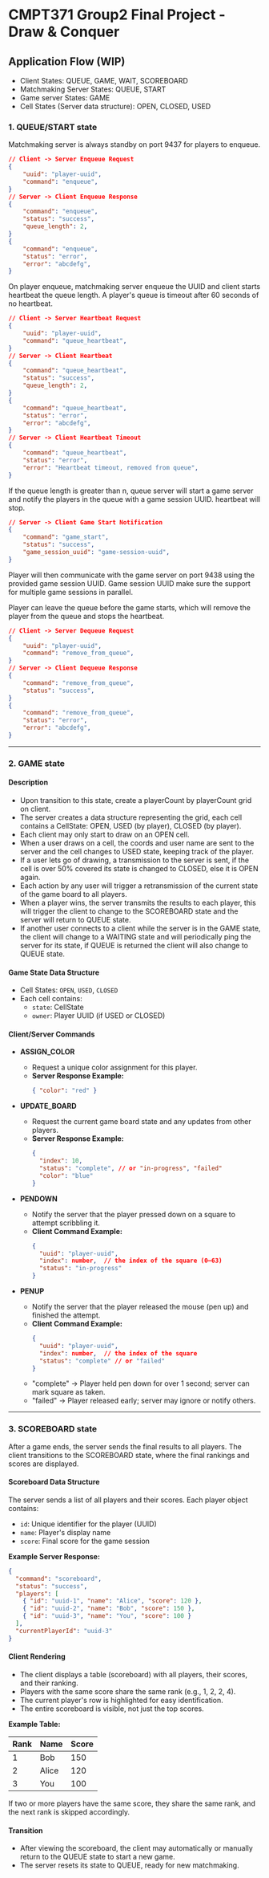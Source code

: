 # CMPT371 Group2 Final Project - Draw & Conquer

## Application Flow (WIP)

- Client States: QUEUE, GAME, WAIT, SCOREBOARD
- Matchmaking Server States: QUEUE, START
- Game server States: GAME
- Cell States (Server data structure): OPEN, CLOSED, USED

### 1. QUEUE/START state

Matchmaking server is always standby on port 9437 for players to enqueue.

```json
// Client -> Server Enqueue Request
{
    "uuid": "player-uuid",
    "command": "enqueue",
}
// Server -> Client Enqueue Response
{
    "command": "enqueue",
    "status": "success",
    "queue_length": 2,
}
{
    "command": "enqueue",
    "status": "error",
    "error": "abcdefg",
}
```

On player enqueue, matchmaking server enqueue the UUID and client starts heartbeat the queue length. A player's queue is timeout after 60 seconds of no heartbeat.

```json
// Client -> Server Heartbeat Request
{
    "uuid": "player-uuid",
    "command": "queue_heartbeat",
}
// Server -> Client Heartbeat
{
    "command": "queue_heartbeat",
    "status": "success",
    "queue_length": 2,
}
{
    "command": "queue_heartbeat",
    "status": "error",
    "error": "abcdefg",
}
// Server -> Client Heartbeat Timeout
{
    "command": "queue_heartbeat",
    "status": "error",
    "error": "Heartbeat timeout, removed from queue",
}
```

If the queue length is greater than n, queue server will start a game server and notify the players in the queue with a game session UUID. heartbeat will stop.

```json
// Server -> Client Game Start Notification
{
    "command": "game_start",
    "status": "success",
    "game_session_uuid": "game-session-uuid",
}
```

Player will then communicate with the game server on port 9438 using the provided game session UUID. Game session UUID make sure the support for multiple game sessions in parallel.

Player can leave the queue before the game starts, which will remove the player from the queue and stops the heartbeat.

```json
// Client -> Server Dequeue Request
{
    "uuid": "player-uuid",
    "command": "remove_from_queue",
}
// Server -> Client Dequeue Response
{
    "command": "remove_from_queue",
    "status": "success",
}
{
    "command": "remove_from_queue",
    "status": "error",
    "error": "abcdefg",
}
```

---

### 2. GAME state

#### Description
- Upon transition to this state, create a playerCount by playerCount grid on client.
- The server creates a data structure representing the grid, each cell contains a CellState: OPEN, USED (by player), CLOSED (by player).
- Each client may only start to draw on an OPEN cell.
- When a user draws on a cell, the coords and user name are sent to the server and the cell changes to USED state, keeping track of the player.
- If a user lets go of drawing, a transmission to the server is sent, if the cell is over 50% covered its state is changed to CLOSED, else it is OPEN again.
- Each action by any user will trigger a retransmission of the current state of the game board to all players.
- When a player wins, the server transmits the results to each player, this will trigger the client to change to the SCOREBOARD state and the server will return to QUEUE state.
- If another user connects to a client while the server is in the GAME state, the client will change to a WAITING state and will periodically ping the server for its state, if QUEUE is returned the client will also change to QUEUE state.

#### Game State Data Structure
- Cell States: `OPEN`, `USED`, `CLOSED`
- Each cell contains:
  - `state`: CellState
  - `owner`: Player UUID (if USED or CLOSED)

#### Client/Server Commands

- **ASSIGN_COLOR**
  - Request a unique color assignment for this player.
  - **Server Response Example:**
    ```json
    { "color": "red" }
    ```

- **UPDATE_BOARD**
  - Request the current game board state and any updates from other players.
  - **Server Response Example:**
    ```json
    {
      "index": 10,
      "status": "complete", // or "in-progress", "failed"
      "color": "blue"
    }
    ```

- **PENDOWN**
  - Notify the server that the player pressed down on a square to attempt scribbling it.
  - **Client Command Example:**
    ```json
    {
      "uuid": "player-uuid",
      "index": number,  // the index of the square (0–63)
      "status": "in-progress"
    }
    ```

- **PENUP**
  - Notify the server that the player released the mouse (pen up) and finished the attempt.
  - **Client Command Example:**
    ```json
    {
      "uuid": "player-uuid",
      "index": number,  // the index of the square
      "status": "complete" // or "failed"
    }
    ```
  - "complete" -> Player held pen down for over 1 second; server can mark square as taken.
  - "failed" -> Player released early; server may ignore or notify others.

---

### 3. SCOREBOARD state

After a game ends, the server sends the final results to all players. The client transitions to the SCOREBOARD state, where the final rankings and scores are displayed.

#### Scoreboard Data Structure

The server sends a list of all players and their scores. Each player object contains:
- `id`: Unique identifier for the player (UUID)
- `name`: Player's display name
- `score`: Final score for the game session

**Example Server Response:**
```json
{
  "command": "scoreboard",
  "status": "success",
  "players": [
    { "id": "uuid-1", "name": "Alice", "score": 120 },
    { "id": "uuid-2", "name": "Bob", "score": 150 },
    { "id": "uuid-3", "name": "You", "score": 100 }
  ],
  "currentPlayerId": "uuid-3"
}
```

#### Client Rendering

- The client displays a table (scoreboard) with all players, their scores, and their ranking.
- Players with the same score share the same rank (e.g., 1, 2, 2, 4).
- The current player's row is highlighted for easy identification.
- The entire scoreboard is visible, not just the top scores.

**Example Table:**

| Rank | Name   | Score |
|------|--------|-------|
| 1    | Bob    | 150   |
| 2    | Alice  | 120   |
| 3    | You    | 100   |

If two or more players have the same score, they share the same rank, and the next rank is skipped accordingly.

#### Transition

- After viewing the scoreboard, the client may automatically or manually return to the QUEUE state to start a new game.
- The server resets its state to QUEUE, ready for new matchmaking.
